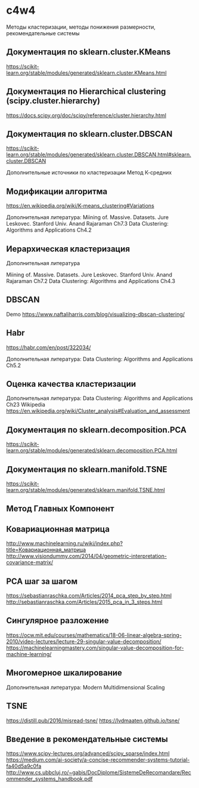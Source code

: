 # c4w4
Методы кластеризации, методы понижения размерности, рекомендательные системы

Документация по sklearn.cluster.KMeans
--------------------------------------
https://scikit-learn.org/stable/modules/generated/sklearn.cluster.KMeans.html

Документация по Hierarchical clustering (scipy.cluster.hierarchy)
-----------------------------------------------------------------
https://docs.scipy.org/doc/scipy/reference/cluster.hierarchy.html

Документация по sklearn.cluster.DBSCAN
--------------------------------------
https://scikit-learn.org/stable/modules/generated/sklearn.cluster.DBSCAN.html#sklearn.cluster.DBSCAN

Дополнительные источники по кластеризации
Метод К-средних

Модификации алгоритма
---------------------
https://en.wikipedia.org/wiki/K-means_clustering#Variations

Дополнительная литература:
Miining of. Massive. Datasets. Jure Leskovec. Stanford Univ. Anand Rajaraman Ch7.3
Data Clustering: Algorithms and Applications Ch4.2

Иерархическая кластеризация
---------------------------
Дополнительная литература

Miining of. Massive. Datasets. Jure Leskovec. Stanford Univ. Anand Rajaraman Ch7.2
Data Clustering: Algorithms and Applications Ch4.3

DBSCAN
------
Demo
https://www.naftaliharris.com/blog/visualizing-dbscan-clustering/

Habr
----
https://habr.com/en/post/322034/

Дополнительная литература: Data Clustering: Algorithms and Applications Ch5.2

Оценка качества кластеризации
-----------------------------
Дополнительная литература: Data Clustering: Algorithms and Applications Ch23
Wikipedia
https://en.wikipedia.org/wiki/Cluster_analysis#Evaluation_and_assessment

Документация по sklearn.decomposition.PCA
-----------------------------------------
https://scikit-learn.org/stable/modules/generated/sklearn.decomposition.PCA.html

Документация по sklearn.manifold.TSNE
-------------------------------------
https://scikit-learn.org/stable/modules/generated/sklearn.manifold.TSNE.html

Метод Главных Компонент
-----------------------

Ковариационная матрица
----------------------
http://www.machinelearning.ru/wiki/index.php?title=Ковариационная_матрица
http://www.visiondummy.com/2014/04/geometric-interpretation-covariance-matrix/

PCA шаг за шагом
----------------
https://sebastianraschka.com/Articles/2014_pca_step_by_step.html
http://sebastianraschka.com/Articles/2015_pca_in_3_steps.html

Сингулярное разложение
----------------------
https://ocw.mit.edu/courses/mathematics/18-06-linear-algebra-spring-2010/video-lectures/lecture-29-singular-value-decomposition/
https://machinelearningmastery.com/singular-value-decomposition-for-machine-learning/

Многомерное шкалирование
------------------------
Дополнительная литература: Modern Multidimensional Scaling

TSNE
----
https://distill.pub/2016/misread-tsne/
https://lvdmaaten.github.io/tsne/

Введение в рекомендательные системы
-----------------------------------
https://www.scipy-lectures.org/advanced/scipy_sparse/index.html
https://medium.com/ai-society/a-concise-recommender-systems-tutorial-fa40d5a9c0fa
http://www.cs.ubbcluj.ro/~gabis/DocDiplome/SistemeDeRecomandare/Recommender_systems_handbook.pdf



